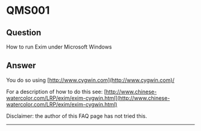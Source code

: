 QMS001
======

Question
--------

How to run Exim under Microsoft Windows

Answer
------

You do so using [http://www.cygwin.com](http://www.cygwin.com)/

For a description of how to do this see:
[http://www.chinese-watercolor.com/LRP/exim/exim-cygwin.html](http://www.chinese-watercolor.com/LRP/exim/exim-cygwin.html)

Disclaimer: the author of this FAQ page has not tried this.

* * * * *
